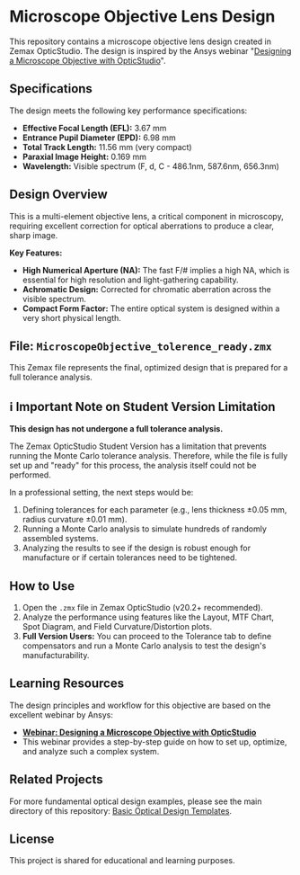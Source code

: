 # Microscope Objective Lens Design

This repository contains a microscope objective lens design created in Zemax OpticStudio. The design is inspired by the Ansys webinar "[Designing a Microscope Objective with OpticStudio](https://optics.ansys.com/hc/en-us/articles/42661787388947-Designing-a-microscope-objective-with-OpticStudio-webinar)".

## Specifications

The design meets the following key performance specifications:
*   **Effective Focal Length (EFL):** 3.67 mm
*   **Entrance Pupil Diameter (EPD):** 6.98 mm
*   **Total Track Length:** 11.56 mm (very compact)
*   **Paraxial Image Height:** 0.169 mm
*   **Wavelength:** Visible spectrum (F, d, C - 486.1nm, 587.6nm, 656.3nm)

## Design Overview

This is a multi-element objective lens, a critical component in microscopy, requiring excellent correction for optical aberrations to produce a clear, sharp image.

**Key Features:**
*   **High Numerical Aperture (NA):** The fast F/# implies a high NA, which is essential for high resolution and light-gathering capability.
*   **Achromatic Design:** Corrected for chromatic aberration across the visible spectrum.
*   **Compact Form Factor:** The entire optical system is designed within a very short physical length.

## File: `MicroscopeObjective_tolerence_ready.zmx`

This Zemax file represents the final, optimized design that is prepared for a full tolerance analysis.


## ℹ️ Important Note on Student Version Limitation

**This design has not undergone a full tolerance analysis.**

The Zemax OpticStudio Student Version has a limitation that prevents running the Monte Carlo tolerance analysis. Therefore, while the file is fully set up and "ready" for this process, the analysis itself could not be performed.

In a professional setting, the next steps would be:
1.  Defining tolerances for each parameter (e.g., lens thickness ±0.05 mm, radius curvature ±0.01 mm).
2.  Running a Monte Carlo analysis to simulate hundreds of randomly assembled systems.
3.  Analyzing the results to see if the design is robust enough for manufacture or if certain tolerances need to be tightened.

## How to Use

1.  Open the `.zmx` file in Zemax OpticStudio (v20.2+ recommended).
2.  Analyze the performance using features like the Layout, MTF Chart, Spot Diagram, and Field Curvature/Distortion plots.
3.  **Full Version Users:** You can proceed to the Tolerance tab to define compensators and run a Monte Carlo analysis to test the design's manufacturability.

## Learning Resources

The design principles and workflow for this objective are based on the excellent webinar by Ansys:
*   **[Webinar: Designing a Microscope Objective with OpticStudio](https://optics.ansys.com/hc/en-us/articles/42661787388947-Designing-a-microscope-objective-with-OpticStudio-webinar)**
*   This webinar provides a step-by-step guide on how to set up, optimize, and analyze such a complex system.

## Related Projects

For more fundamental optical design examples, please see the main directory of this repository: [Basic Optical Design Templates](https://github.com/KBG0603/Optical-design/tree/main/Zemax/Basic-templates).

## License

This project is shared for educational and learning purposes.
